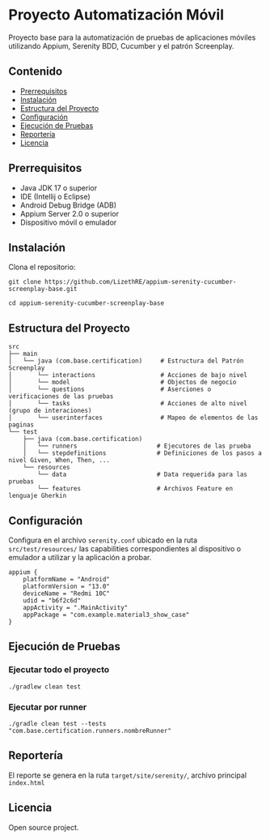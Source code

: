 # Proyecto Automatización Móvil
Proyecto base para la automatización de pruebas de aplicaciones móviles utilizando Appium, Serenity BDD, Cucumber y el patrón Screenplay.

## Contenido
* [Prerrequisitos](#prerrequisitos)
* [Instalación](#instalación)
* [Estructura del Proyecto](#estructura-del-proyecto)
* [Configuración](#configuración)
* [Ejecución de Pruebas](#ejecución-de-pruebas)
* [Reportería](#reportería)
* [Licencia](#licencia)

## Prerrequisitos
* Java JDK 17 o superior
* IDE (Intellij o Eclipse)
* Android Debug Bridge (ADB)
* Appium Server 2.0 o superior
* Dispositivo móvil o emulador

## Instalación
Clona el repositorio:
```shell
git clone https://github.com/LizethRE/appium-serenity-cucumber-screenplay-base.git
```
```shell
cd appium-serenity-cucumber-screenplay-base
```

## Estructura del Proyecto
```Gherkin
src
├── main
│   └── java (com.base.certification)     # Estructura del Patrón Screenplay
│       └── interactions                  # Acciones de bajo nivel
│       └── model                         # Objectos de negocio
│       └── questions                     # Aserciones o verificaciones de las pruebas
│       └── tasks                         # Acciones de alto nivel (grupo de interaciones)
│       └── userinterfaces                # Mapeo de elementos de las paginas
└── test
    ├── java (com.base.certification)     
    │   └── runners                      # Ejecutores de las prueba
    │   └── stepdefinitions              # Definiciones de los pasos a nivel Given, When, Then, ...
    └── resources                        
        └── data                         # Data requerida para las pruebas
        └── features                     # Archivos Feature en lenguaje Gherkin
```

## Configuración
Configura en el archivo `serenity.conf` ubicado en la ruta `src/test/resources/` las capabilities correspondientes al dispositivo o emulador a utilizar y la aplicación a probar.

```properties
appium {
    platformName = "Android"
    platformVersion = "13.0"
    deviceName = "Redmi 10C"
    udid = "b6f2c6d"
    appActivity = ".MainActivity"
    appPackage = "com.example.material3_show_case"
}
```

## Ejecución de Pruebas
### Ejecutar todo el proyecto
```shell
./gradlew clean test
```

### Ejecutar por runner
```shell
./gradle clean test --tests "com.base.certification.runners.nombreRunner"
```

## Reportería
El reporte se genera en la ruta `target/site/serenity/`, archivo principal `index.html`

## Licencia
Open source project.


